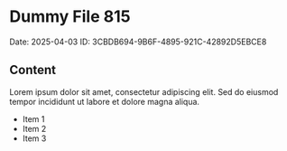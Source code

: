 # Dummy File 815

Date: 2025-04-03
ID: 3CBDB694-9B6F-4895-921C-42892D5EBCE8

## Content

Lorem ipsum dolor sit amet, consectetur adipiscing elit.
Sed do eiusmod tempor incididunt ut labore et dolore magna aliqua.

* Item 1
* Item 2
* Item 3
